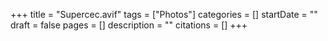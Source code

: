 +++
title = "Supercec.avif"
tags = ["Photos"]
categories = []
startDate = ""
draft = false
pages = []
description = ""
citations = []
+++

